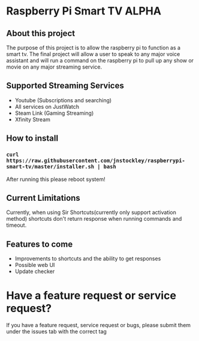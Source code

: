 # Raspberry Pi Smart TV ALPHA

## About this project
 The purpose of this project is to allow the raspberry pi to function as a smart tv. The final project will allow a user to speak to any major voice assistant and will run a command on the raspberry pi to pull up any show or movie on any major streaming service.
 
 ## Supported Streaming Services
  - Youtube (Subscriptions and searching)
  - All services on JustWatch
  - Steam Link (Gaming Streaming)
  - Xfinity Stream
 
 ## How to install
 ### `curl https://raw.githubusercontent.com/jnstockley/raspberrypi-smart-tv/master/installer.sh | bash`
 After running this please reboot system!
 
 ## Current Limitations
 Currently, when using Sir Shortcuts(currently only support activation method) shortcuts don't return response when running commands and timeout.
 
 ## Features to come
 - Improvements to shortcuts and the ability to get responses
 - Possible web UI
 - Update checker
 
 # Have a feature request or service request?
 If you have a feature request, service request or bugs, please submit them under the issues tab with the correct tag
